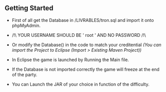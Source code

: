 ## Getting Started

* First of all get the Database in /LIVRABLES/tron.sql and import it onto phpMyAdmin.

* /!\ YOUR USERNAME SHOULD BE ' root ' AND NO PASSWORD /!\

* Or modify the Database() in the code to match your creditential 
*(You can import the Project to Eclipse (Import > Existing Maven Project))*

* In Eclipse the game is launched by Running the Main file.

* If the Database is not imported correctly the game will freeze at the end of the party.

* You can Launch the JAR of your choice in function of the difficulty.